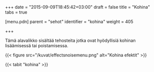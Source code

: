 +++
date = "2015-09-09T18:45:42+03:00"
draft = false
title = "Kohina"
tabs = true

[menu.pdn]
    parent = "sehot"
    identifier = "kohina"
    weight = 405

+++

Tämä alavalikko sisältää tehosteita jotka ovat hyödyllisiä kohinan lisäämisessä tai poistamisessa.

{{< figure src="/kuvat/effectsnoisemenu.png" alt="Kohina efektit" >}}

{{< tabit "kohina" >}}
